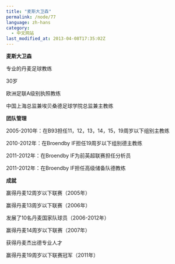 ```yaml
---
title: "麦斯大卫森"
permalink: /node/77
language: zh-hans
category:
  - 中文网站
last_modified_at: 2013-04-08T17:35:02Z
---
```


**麦斯大卫森**



专业的丹麦足球教练



30岁



欧洲足联A级别执照教练



中国上海总监兼埃贝桑德足球学院总监兼主教练





**团队管理**



2005-2010年：在B93担任11，12，13，14，15，19周岁以下组别主教练

2010-2012年：在Broendby IF担任19周岁以下组别德主教练

2011-2012年：在Broendby IF为前英超联赛担任分析员

2011-2012年：在Broendby IF担任高级储备队德教练



**成就**



赢得丹麦12周岁以下联赛（2005年）

赢得丹麦13周岁以下联赛（2006年）

发展了10名丹麦国家队球员（2006-2012年） 

赢得丹麦14周岁以下联赛（2007年）

获得丹麦杰出德专业人才

赢得丹麦19周岁以下联赛冠军（2011年）
